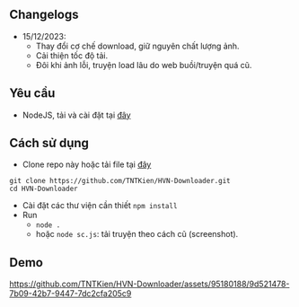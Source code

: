 ## Changelogs
- 15/12/2023:
    - Thay đổi cơ chế download, giữ nguyên chất lượng ảnh.
    - Cải thiện tốc độ tải.
    - Đôi khi ảnh lỗi, truyện load lâu do web buồi/truyện quá cũ.

## Yêu cầu
- NodeJS, tải và cài đặt tại [đây](https://nodejs.org/en)

## Cách sử dụng
- Clone repo này hoặc tải file tại [đây](https://github.com/TNTKien/HVN-Downloader/releases)
```
git clone https://github.com/TNTKien/HVN-Downloader.git
cd HVN-Downloader
```

- Cài đặt các thư viện cần thiết
```npm install```
- Run
    - ```node .```
    - hoặc ```node sc.js```: tải truyện theo cách cũ (screenshot).

## Demo
https://github.com/TNTKien/HVN-Downloader/assets/95180188/9d521478-7b09-42b7-9447-7dc2cfa205c9

